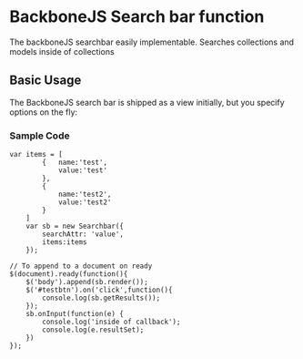 # BackboneJS Search bar function
The backboneJS searchbar easily implementable. Searches collections and models inside of collections

## Basic Usage
The BackboneJS search bar is shipped as a view initially, but you specify options on the fly:


### Sample Code
    var items = [
            {   name:'test',
                value:'test'
            },
            {
                name:'test2',
                value:'test2'
            }
        ]
        var sb = new Searchbar({
            searchAttr: 'value',
            items:items
        });

    // To append to a document on ready    
    $(document).ready(function(){
        $('body').append(sb.render());
        $('#testbtn').on('click',function(){
            console.log(sb.getResults());
        });
        sb.onInput(function(e) {
            console.log('inside of callback');
            console.log(e.resultSet);
        })
    });